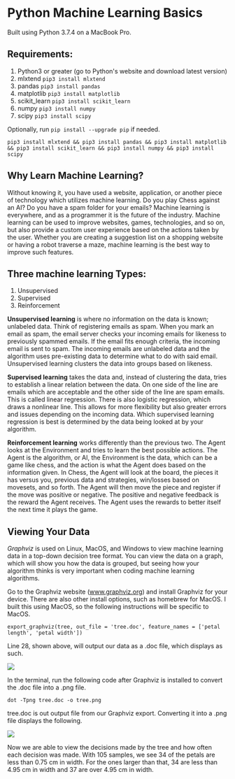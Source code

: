 # Python Machine Learning Basics

Built using Python 3.7.4 on a MacBook Pro.

## Requirements:
1. Python3 or greater (go to Python's website and download latest version)
2. mlxtend          ```pip3 install mlxtend```
3. pandas           ```pip3 install pandas```
4. matplotlib       ```pip3 install matplotlib```
5. scikit_learn     ```pip3 install scikit_learn```
6. numpy            ```pip3 install numpy```
7. scipy            ```pip3 install scipy```

Optionally, run ```pip install --upgrade pip``` if needed.

```pip3 install mlxtend && pip3 install pandas && pip3 install matplotlib && pip3 install scikit_learn && pip3 install numpy && pip3 install scipy```

## Why Learn Machine Learning?

Without knowing it, you have used a website, application, or another piece of technology which utilizes machine learning. Do you play Chess against an AI? Do you have a spam folder for your emails? Machine learning is everywhere, and as a programmer it is the future of the industry. Machine learning can be used to improve websites, games, technologies, and so on, but also provide a custom user experience based on the actions taken by the user. Whether you are creating a suggestion list on a shopping website or having a robot traverse a maze, machine learning is the best way to improve such features.

## Three machine learning Types:
1. Unsupervised
2. Supervised
3. Reinforcement

**Unsupervised learning** is where no information on the data is known; unlabeled data. Think of registering emails as spam. When you mark an email as spam, the email server checks your incoming emails for likeness to previously spammed emails. If the email fits enough criteria, the incoming email is sent to spam. The incoming emails are unlabeled data and the algorithm uses pre-existing data to determine what to do with said email. Unsupervised learning clusters the data into groups based on likeness.

**Supervised learning** takes the data and, instead of clustering the data, tries to establish a linear relation between the data. On one side of the line are emails which are acceptable and the other side of the line are spam emails. This is called linear regression. There is also logistic regression, which draws a nonlinear line. This allows for more flexibility but also greater errors and issues depending on the incoming data. Which supervised learning regression is best is determined by the data being looked at by your algorithm.

**Reinforcement learning** works differently than the previous two. The Agent looks at the Environment and tries to learn the best possible actions. The Agent is the algorithm, or AI, the Environment is the data, which can be a game like chess, and the action is what the Agent does based on the information given. In Chess, the Agent will look at the board, the pieces it has versus you, previous data and strategies, win/losses based on movesets, and so forth. The Agent will then move the piece and register if the move was positive or negative. The positive and negative feedback is the reward the Agent receives. The Agent uses the rewards to better itself the next time it plays the game.

## Viewing Your Data

*Graphviz* is used on Linux, MacOS, and Windows to view machine learning data in a top-down decision tree format. You can view the data on a graph, which will show you how the data is grouped, but seeing how your algorithm thinks is very important when coding machine learning algorithms.

Go to the Graphviz website (www.graphviz.org) and install Graphviz for your device. There are also other install options, such as homebrew for MacOS. I built this using MacOS, so the following instructions will be specific to MacOS.

```export_graphviz(tree, out_file = 'tree.doc', feature_names = ['petal length', 'petal width'])```

Line 28, shown above, will output our data as a .doc file, which displays as such.

<img src="images/treedocfile.png"/>

In the terminal, run the following code after Graphviz is installed to convert the .doc file into a .png file.

```dot -Tpng tree.doc -o tree.png```

tree.doc is out output file from our Graphviz export. Converting it into a .png file displays the following.

<img src="images/treepngfile.png"/>

Now we are able to view the decisions made by the tree and how often each decision was made. With 105 samples, we see 34 of the petals are less than 0.75 cm in width. For the ones larger than that, 34 are less than 4.95 cm in width and 37 are over 4.95 cm in width.
